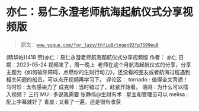# 亦仁：易仁永澄老师航海起航仪式分享视频版

> 原文：[`www.yuque.com/for_lazy/thfiu8/tngqn92fp7599eu9`](https://www.yuque.com/for_lazy/thfiu8/tngqn92fp7599eu9)

<ne-h2 id="0f36aecb" data-lake-id="0f36aecb"><ne-heading-ext><ne-heading-anchor></ne-heading-anchor><ne-heading-fold></ne-heading-fold></ne-heading-ext><ne-heading-content><ne-text id="u093ecd00">(精华帖)(418 赞)亦仁：易仁永澄老师航海起航仪式分享视频版</ne-text></ne-heading-content></ne-h2> <ne-p id="ub8c6747c" data-lake-id="ub8c6747c"><ne-text id="uc4dd7de4">作者： 亦仁</ne-text></ne-p> <ne-p id="u63f6e125" data-lake-id="u63f6e125"><ne-text id="u48d7942b">日期：2023-05-24</ne-text></ne-p> <ne-p id="u5af759c0" data-lake-id="u5af759c0"><ne-text id="uc9d8bd19">视频来了，周一晚上  老师在这个月航海起航仪式的分享，分享主题为《如何破除障碍，点燃你的生财行动力》，还没看的圈友或者航海过程遇到相关问题的船员，可以点开视频再学习下。</ne-text></ne-p> <ne-hole id="ue1974b89" data-lake-id="ue1974b89"><ne-card data-card-name="hr" data-card-type="block" id="VNuE8" data-event-boundary="card"><ne-p id="u6d1f1c88" data-lake-id="u6d1f1c88"><ne-text id="u05cbf6d1">评论区：</ne-text></ne-p> <ne-p id="u91a28392" data-lake-id="u91a28392"><ne-text id="u3abcbb2c">tornado : 值得全文背诵！</ne-text> <ne-text id="u86fe2d04">马时珍 : 太有感染力了</ne-text> <ne-text id="uef5e22d6">成克帅 : 当时错过了，赶紧开始看。</ne-text> <ne-text id="u6556b903">涵哥 : 为什么可以插入视频？</ne-text> <ne-text id="ube1c49d9">三行 MU : 多说我需要</ne-text> <ne-text id="u879c55f1">张静伟@生财有术 : 星主和管理员可以</ne-text> <ne-text id="u901daf58">melisa : 配上字幕就好了</ne-text> <ne-text id="u4cbb3f96">青晨 : 又看了一遍，还是很有收获</ne-text></ne-p></ne-card></ne-hole>